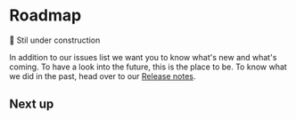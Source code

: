 # Roadmap

🚨 Stil under construction

In addition to our issues list we want you to know what's new and what's coming. To have a look into the future, this is the place to be. To know what we did in the past, head over to our [Release notes](Release-Notes.md). 

## Next up

